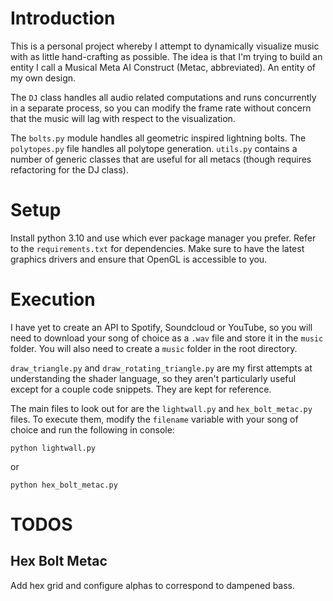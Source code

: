 # Introduction
This is a personal project whereby I attempt to dynamically visualize music with as little hand-crafting as possible. The idea is that I'm trying to build an entity I call a Musical Meta AI Construct (Metac, abbreviated). An entity of my own design.

The `DJ` class handles all audio related computations and runs concurrently in a separate process, so you can modify the frame rate without concern that the music will lag with respect to the visualization.

The `bolts.py` module handles all geometric inspired lightning bolts. The `polytopes.py` file handles all polytope generation. `utils.py` contains a number of generic classes that are useful for all metacs (though requires refactoring for the DJ class).

# Setup
Install python 3.10 and use which ever package manager you prefer. Refer to the `requirements.txt` for dependencies. Make sure to have the latest graphics drivers and ensure that OpenGL is accessible to you.

# Execution
I have yet to create an API to Spotify, Soundcloud or YouTube, so you will need to download your song of choice as a `.wav` file and store it in the `music` folder. You will also need to create a `music` folder in the root directory.

`draw_triangle.py` and `draw_rotating_triangle.py` are my first attempts at understanding the shader language, so they aren't particularly useful except for a couple code snippets. They are kept for reference.

The main files to look out for are the `lightwall.py` and `hex_bolt_metac.py` files. To execute them, modify the `filename` variable with your song of choice and run the following in console:
```shell
python lightwall.py
```

or

```shell
python hex_bolt_metac.py
```

# TODOS
## Hex Bolt Metac
Add hex grid and configure alphas to correspond to dampened bass.
